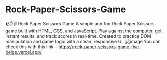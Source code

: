 # Rock-Paper-Scissors-Game
🪨✋✌️ Rock Paper Scissors Game A simple and fun Rock Paper Scissors game built with HTML, CSS, and JavaScript. Play against the computer, get instant results, and track scores in real-time. Created to practice DOM manipulation and game logic with a clean, responsive UI.
![image](https://github.com/user-attachments/assets/66854f7e-5961-4c17-87c2-4ece4041ee56)
You can check this with this link - https://rock-paper-scissors-game-five-beige.vercel.app/
